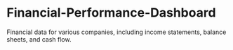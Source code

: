 # Financial-Performance-Dashboard
Financial data for various companies, including income statements, balance sheets, and cash flow.
